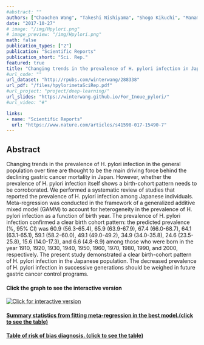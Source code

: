 ```yaml
---
#abstract: ""
authors: ["Chaochen Wang", "Takeshi Nishiyama", "Shogo Kikuchi", "Manami Inoue", "Norie Sawada", "Shoichiro Tsugane", "Yingsong Lin"]
date: "2017-10-27"
# image: "/img/Hpylori.png"
# image_preview: "/img/Hpylori.png"
math: false
publication_types: ["2"]
publication: "Scientific Reports"
publication_short: "Sci. Rep."
featured: true
title: "Changing trends in the prevalence of H. pylori infection in Japan (1908-2003): a systematic review and meta-regression analysis of 170,752 individuals"
#url_code: ""
url_dataset: "http://rpubs.com/winterwang/288338"
url_pdf: "/files/hpylorimetaSciRep.pdf"
#url_project: "project/deep-learning/"
url_slides: "https://winterwang.github.io/For_Inoue_pylori/"
#url_video: "#"

links:
- name: "Scientific Reports"
  url: "https://www.nature.com/articles/s41598-017-15490-7"
---
```



## Abstract

Changing trends in the prevalence of H. pylori infection in the general population over time are thought to be the main driving force behind the declining gastric cancer mortality in Japan. However, whether the prevalence of H. pylori infection itself shows a birth-cohort pattern needs to be corroborated. We performed a systematic review of studies that reported the prevalence of H. pylori infection among Japanese individuals. Meta-regression was conducted in the framework of a generalized additive mixed model (GAMM) to account for heterogeneity in the prevalence of H. pylori infection as a function of birth year. The prevalence of H. pylori infection confirmed a clear birth cohort pattern: the predicted prevalence (%, 95% CI) was 60.9 (56.3-65.4), 65.9 (63.9-67.9), 67.4 (66.0-68.7), 64.1 (63.1-65.1), 59.1 (58.2-60.0), 49.1 (49.0-49.2), 34.9 (34.0-35.8), 24.6 (23.5-25.8), 15.6 (14.0-17.3), and 6.6 (4.8-8.9) among those who were born in the year 1910, 1920, 1930, 1940, 1950, 1960, 1970, 1980, 1990, and 2000, respectively. The present study demonstrated a clear birth-cohort pattern of H. pylori infection in the Japanese population. The decreased prevalence of H. pylori infection in successive generations should be weighed in future gastric cancer control programs.


#### Click the graph to see the interactive version
[![Click for interactive version](/img/Hpylori.png)](http://rpubs.com/winterwang/bubbleplot)

#### [Summary statistics from fitting meta-regression in the best model.(click to see the table)](http://rpubs.com/winterwang/table3)

#### [Table of risk of bias diagnosis. (click to see the table)](http://rpubs.com/winterwang/riskofbias)
